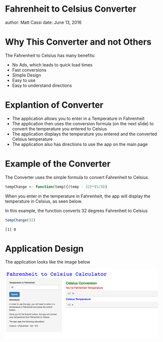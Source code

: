 Fahrenheit to Celsius Converter
========================================================
author: Matt Cassi
date: June 13, 2016

Why This Converter and not Others
========================================================

The Fahrenheit to Celsius has many benefits:

- No Ads, which leads to quick load times
- Fast conversions
- Simple Design
- Easy to use
- Easy to understand directions

Explantion of Converter
========================================================

- The application allows you to enter in a Temperature in Fahrenheit
- The application then uses the conversion formula (on the next slide) to convert the temperature you entered to Celsius
- The application displays the temperature you entered and the converted Celsius temperature
- The application also has directions to use the app on the main page

Example of the Converter
========================================================

The Converter uses the simple formula to convert Fahrenheit to Celsius.

```r
tempChange <- function(temp){(temp - 32)*(5/9)}
```
When you enter in the temperature in Fahrenheit, the app will display the temperature in Celsius, as seen below.

In this example, the function converts 32 degrees Fahrenheit to Celsius

```r
tempChange(32)
```

```
[1] 0
```

Application Design
========================================================

The application looks like the image below

![my image](AppPic.png)
